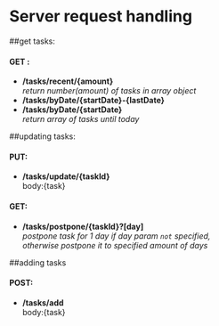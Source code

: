 # Server request handling
##get tasks:  
#### GET :   
* **/tasks/recent/{amount}**   
_return number(amount) of tasks in array object_  
* **/tasks/byDate/{startDate}-{lastDate}**  
* **/tasks/byDate/{startDate}**  
_return array of tasks until today_
 
##updating tasks:  
#### PUT:  
* **/tasks/update/{taskId}**  
  body:{task} 
   
#### GET:
* **/tasks/postpone/{taskId}?[day]**  
_postpone task for 1 day if day param `not` specified,  
otherwise postpone it to specified amount of days_

##adding tasks   
#### POST:
 * **/tasks/add**  
 body:{task}
 
